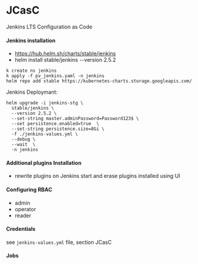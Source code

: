 # JCasC
Jenkins LTS Configuration as Code

#### Jenkins installation
* https://hub.helm.sh/charts/stable/jenkins
* helm install stable/jenkins --version 2.5.2

```
k create ns jenkins
k apply -f pv_jenkins.yaml -n jenkins
helm repo add stable https://kubernetes-charts.storage.googleapis.com/ 
```

Jenkins Deploymant:

```
helm upgrade -i jenkins-stg \
  stable/jenkins \
  --version 2.5.2 \
  --set-string master.adminPassword=Password123$ \
  --set persistence.enabled=true  \
  --set-string persistence.size=8Gi \
  -f ./jenkins-values.yml \
  --debug \
  --wait  \
  -n jenkins
```





#### Additional plugins Installation
* rewrite plugins on Jenkins start and erase plugins installed using UI

#### Configuring RBAC
* admin
* operator
* reader

#### Credentials
see `jenkins-values.yml` file, section JCasC

#### Jobs 

